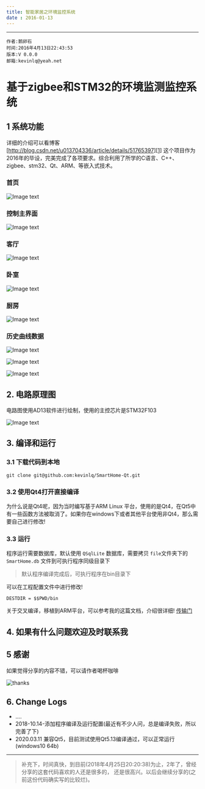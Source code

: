```yaml
---
title: 智能家居之环境监控系统
date : 2016-01-13
---
```


******

    作者:鹅卵石
    时间:2016年4月13日22:43:53
    版本:V 0.0.0
    邮箱:kevinlq@yeah.net


# 基于zigbee和STM32的环境监测监控系统

## 1 系统功能
详细的介绍可以看博客[http://blog.csdn.net/u013704336/article/details/51765397][1]
这个项目作为2016年的毕设，完美完成了各项要求。综合利用了所学的C语言、C++、zigbee、stm32、Qt、ARM、等嵌入式技术。
  
  ### 首页
  ![Image text](/screen/home.png)
  
  
 ### 控制主界面
  ![Image text](/screen/controlHome.png)
  
 ### 客厅
  ![Image text](screen/parlour.png)
  
 ### 卧室
  ![Image text](/screen/bedroom.png)
  
 ### 厨房
   ![Image text](/screen/kitchen.png)
  
 ### 历史曲线数据
   ![Image text](/screen/temp.png)
   
   ![Image text](/screen/smoke.png)
   
   ![Image text](/screen/hum.png)
   

## 2. 电路原理图
   电路图使用AD13软件进行绘制，使用的主控芯片是STM32F103
   
   ![Image text](/screen/stm32.png)
   
## 3. 编译和运行

### 3.1 下载代码到本地

```
git clone git@github.com:kevinlq/SmartHome-Qt.git
```

### 3.2 使用Qt4打开直接编译
为什么说是Qt4呢，因为当时编写基于ARM Linux 平台，使用的是Qt4，在Qt5中有一些函数方法被取消了。如果你在windows下或者其他平台使用非Qt4，那么需要自己进行修改!

### 3.3 运行
程序运行需要数据库，默认使用 `QSqlLite` 数据库，需要拷贝 `file`文件夹下的 `SmartHome.db` 文件到可执行程序同级目录下

>默认程序编译完成后，可执行程序在bin目录下

可以在工程配置文件中进行修改!
```
DESTDIR = $$PWD/bin
```



关于交叉编译，移植到ARM平台，可以参考我的这篇文档，介绍很详细! [传输门][2]


 
## 4. 如果有什么问题欢迎及时联系我
 
## 5 感谢

如果觉得分享的内容不错，可以请作者喝杯咖啡

![thanks](/screen/myCode.png)

 
## 6. Change Logs
 
 - ....
 - 2018-10.14-添加程序编译及运行配置(最近有不少人问，总是编译失败，所以完善了下)
 - 2020.03.11 兼容Qt5，目前测试使用Qt5.13编译通过，可以正常运行(windows10 64b)
 
  ---
 
 >补充下，时间真快，到目前(2018年4月25日20:20:38)为止，2年了，曾经分享的这套代码喜欢的人还是很多的，
 还是很高兴。以后会继续分享的(之前这份代码确实写的比较烂)。


 [1]: http://blog.csdn.net/u013704336/article/details/51765397
 [2]: http://kevinlq.com/2015/09/11/Qt_corss_build_setting/		"kevinlq 鹅卵石的博客"